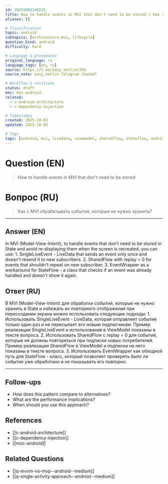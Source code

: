 ```yaml
---
id: 20251003140215
title: How to handle events in MVI that don't need to be stored / Как с MVI обрабатывать события, которые не нужно хранить?
aliases: []

# Classification
topic: android
subtopics: [architecture-mvi, lifecycle]
question_kind: android
difficulty: hard

# Language & provenance
original_language: ru
language_tags: [en, ru]
source: https://t.me/easy_kotlin/769
source_note: easy_kotlin Telegram channel

# Workflow & relations
status: draft
moc: moc-android
related:
  - c-android-architecture
  - c-dependency-injection

# Timestamps
created: 2025-10-03
updated: 2025-10-03

# Tags
tags: [android, mvi, livedata, viewmodel, sharedflow, stateflow, android/architecture-mvi, android/lifecycle, difficulty/hard, easy_kotlin, lang/ru, platform/android]
---
```


# Question (EN)
> How to handle events in MVI that don't need to be stored

# Вопрос (RU)
> Как с MVI обрабатывать события, которые не нужно хранить?

---

## Answer (EN)

In MVI (Model-View-Intent), to handle events that don't need to be stored in State and avoid re-displaying them when the screen is recreated, you can use: 1. SingleLiveEvent - LiveData that sends an event only once and doesn't resend it to new subscribers. 2. SharedFlow with replay = 0 for events that shouldn't repeat on new subscriber. 3. EventWrapper as a workaround for StateFlow - a class that checks if an event was already handled and doesn't show it again.

## Ответ (RU)

В MVI (Model-View-Intent) для обработки событий, которые не нужно хранить в State и избежать их повторного отображения при пересоздании экрана можно использовать следующие подходы: 1. Использовать SingleLiveEvent - LiveData, которая отправляет событие только один раз и не пересылает его новым подписчикам. Пример реализации SingleLiveEvent и использования в ViewModel показаны в тексте вопроса. 2. Использовать SharedFlow с replay = 0 для событий, которые не должны повторяться при подписке новых потребителей. Пример реализации SharedFlow в ViewModel и подписки на него показаны в тексте вопроса. 3. Использовать EventWrapper как обходной путь для StateFlow - класс, который позволяет проверять было ли событие уже обработано и не показывать его повторно.

---

## Follow-ups
- How does this pattern compare to alternatives?
- What are the performance implications?
- When should you use this approach?

## References
- [[c-android-architecture]]
- [[c-dependency-injection]]
- [[moc-android]]

## Related Questions
- [[q-mvvm-vs-mvp--android--medium]]
- [[q-single-activity-approach--android--medium]]
